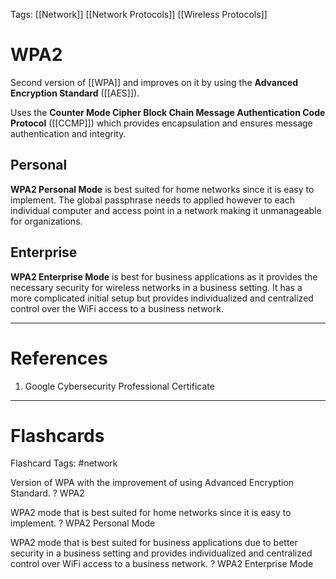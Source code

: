 Tags: [[Network]] [[Network Protocols]] [[Wireless Protocols]]
# WPA2

Second version of [[WPA]] and improves on it by using the **Advanced Encryption Standard** ([[AES]]).

Uses the **Counter Mode Cipher Block Chain Message Authentication Code Protocol** ([[CCMP]]) which provides encapsulation and ensures message authentication and integrity.

## Personal

**WPA2 Personal Mode** is best suited for home networks since it is easy to implement. The global passphrase needs to applied however to each individual computer and access point in a network making it unmanageable for organizations.

## Enterprise

**WPA2 Enterprise Mode** is best for business applications as it provides the necessary security for wireless networks in a business setting. It has a more complicated initial setup but provides individualized and centralized control over the WiFi access to a business network.

---
# References

1. Google Cybersecurity Professional Certificate

---
# Flashcards

Flashcard Tags: #network 

Version of WPA with the improvement of using Advanced Encryption Standard.
?
WPA2
<!--SR:!2024-05-05,3,250-->

WPA2 mode that is best suited for home networks since it is easy to implement.
?
WPA2 Personal Mode
<!--SR:!2024-05-05,3,250-->

WPA2 mode that is best suited for business applications due to better security in a business setting and provides individualized and centralized control over WiFi access to a business network.
?
WPA2 Enterprise Mode
<!--SR:!2024-05-06,4,270-->